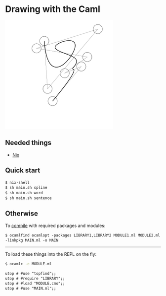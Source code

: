 # Drawing with the Caml

![](cover.png)

Needed things
---
  * [Nix](https://nixos.org/nix/)

Quick start
---
```bash
$ nix-shell
$ sh main.sh spline
$ sh main.sh word
$ sh main.sh sentence
```

Otherwise
---
To [compile](https://ocaml.org/learn/tutorials/compiling_ocaml_projects.html) with required packages and modules:
```
$ ocamlfind ocamlopt -packages LIBRARY1,LIBRARY2 MODULE1.ml MODULE2.ml -linkpkg MAIN.ml -o MAIN
```

---
To load these things into the REPL on the fly:
```bash
$ ocamlc -c MODULE.ml
```
```utop
utop # #use "topfind";;
utop # #require "LIBRARY";;
utop # #load "MODULE.cmo";;
utop # #use "MAIN.ml";;
```
